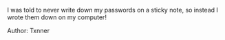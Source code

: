 I was told to never write down my passwords on a sticky note, so instead I wrote them down on my computer!

Author: Txnner
